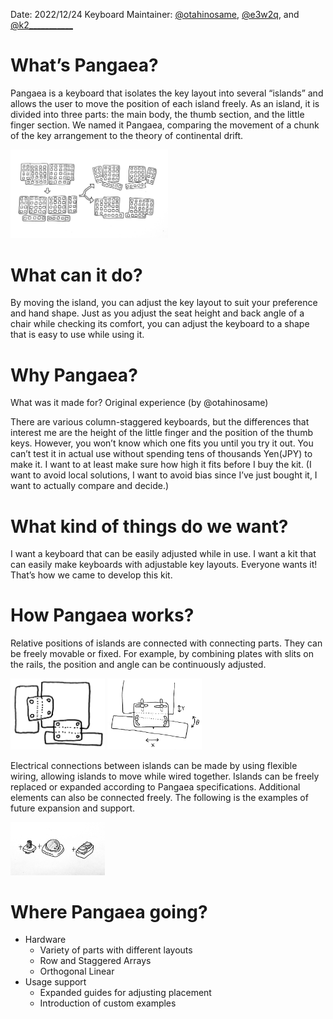 Date: 2022/12/24
Keyboard Maintainer: [@otahinosame](https://twitter.com/otahinosame), [@e3w2q](https://twitter.com/e3w2q), and [@k2___________](https://twitter.com/@k2___________)

# What’s Pangaea?
Pangaea is a keyboard that isolates the key layout into several “islands” and allows the user to move the position of each island freely.   As an island, it is divided into three parts: the main body, the thumb section, and the little finger section.  We named it Pangaea, comparing the movement of a chunk of the key arrangement to the theory of continental drift.

<img src="images/WhitePaper_Abst1.jpeg" alt="alt text" style="width:50%">

# What can it do?
By moving the island, you can adjust the key layout to suit your preference and hand shape. Just as you adjust the seat height and back angle of a chair while checking its comfort, you can adjust the keyboard to a shape that is easy to use while using it.

# Why Pangaea?
What was it made for?
Original experience (by @otahinosame)

There are various column-staggered keyboards, but the differences that interest me are the height of the little finger and the position of the thumb keys. However, you won’t know which one fits you until you try it out. You can’t test it in actual use without spending tens of thousands Yen(JPY) to make it. I want to at least make sure how high it fits before I buy the kit. (I want to avoid local solutions, I want to avoid bias since I’ve just bought it, I want to actually compare and decide.)

# What kind of things do we want?
I want a keyboard that can be easily adjusted while in use. I want a kit that can easily make keyboards with adjustable key layouts. Everyone wants it! That’s how we came to develop this kit.

# How Pangaea works?
Relative positions of islands are connected with connecting parts. They can be freely movable or fixed. For example, by combining plates with slits on the rails, the position and angle can be continuously adjusted. 

<img src="images/WhitePaper_Mech1.jpeg" alt="alt text" style="width:30%">    <img src="images/WhitePaper_Mech2.jpeg" alt="alt text" style="width:30%">

Electrical connections between islands can be made by using flexible wiring, allowing islands to move while wired together.  Islands can be freely replaced or expanded according to Pangaea specifications. Additional elements can also be connected freely.  The following is the examples of future expansion and support.

<img src="images/WhitePaper_Add1.jpeg" alt="alt text" style="width:30%">

# Where Pangaea going?

- Hardware
  - Variety of parts with different layouts
  - Row and Staggered Arrays
  - Orthogonal Linear
- Usage support
  - Expanded guides for adjusting placement
  - Introduction of custom examples
